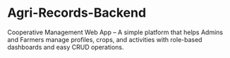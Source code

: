 # Agri-Records-Backend
Cooperative Management Web App – A simple platform that helps Admins and Farmers manage profiles, crops, and activities with role-based dashboards and easy CRUD operations.

